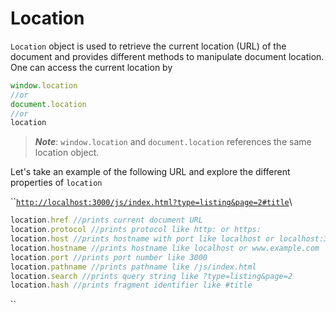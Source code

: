 # Location

`Location`  object is used to retrieve the current location (URL) of the document and provides different methods to manipulate document location. One can access the current location by

```javascript
window.location
//or
document.location
//or
location
```

> _**Note**_:  `window.location` and  `document.location` references the same location object.

Let's take an example of the following URL and explore the different properties of `location`

``[`http://localhost:3000/js/index.html?type=listing&page=2#title`](http://localhost:8080/js/index.html?type=listing\&page=2#title)\


```javascript
location.href //prints current document URL
location.protocol //prints protocol like http: or https:
location.host //prints hostname with port like localhost or localhost:3000
location.hostname //prints hostname like localhost or www.example.com
location.port //prints port number like 3000
location.pathname //prints pathname like /js/index.html
location.search //prints query string like ?type=listing&page=2
location.hash //prints fragment identifier like #title
```

``



